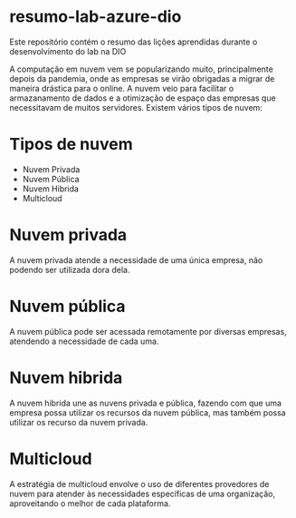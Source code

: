 # resumo-lab-azure-dio
Este repositório contém o resumo das lições aprendidas durante o desenvolvimento do lab na DIO

A computação em nuvem vem se popularizando muito, principalmente depois da pandemia, onde as 
empresas se virão obrigadas a migrar de maneira drástica para o online.
A nuvem veio para facilitar o armazanamento de dados e a otimização de espaço das empresas que 
necessitavam de muitos servidores.
Existem vários tipos de nuvem:

# Tipos de nuvem
- Nuvem Privada
- Nuvem Pública
- Nuvem Hibrida
- Multicloud

# Nuvem privada

A nuvem privada atende a necessidade de uma única empresa, não podendo ser utilizada dora dela.

# Nuvem pública

A nuvem pública pode ser acessada remotamente por diversas empresas, atendendo a necessidade de cada 
uma.

# Nuvem hibrida

A nuvem hibrida une as nuvens privada e pública, fazendo com que uma empresa possa utilizar os recursos
da nuvem pública, mas também possa utilizar os recurso da nuvem privada.

# Multicloud
A estratégia de multicloud envolve o uso de diferentes provedores de nuvem para atender às necessidades 
específicas de uma organização, aproveitando o melhor de cada plataforma.



